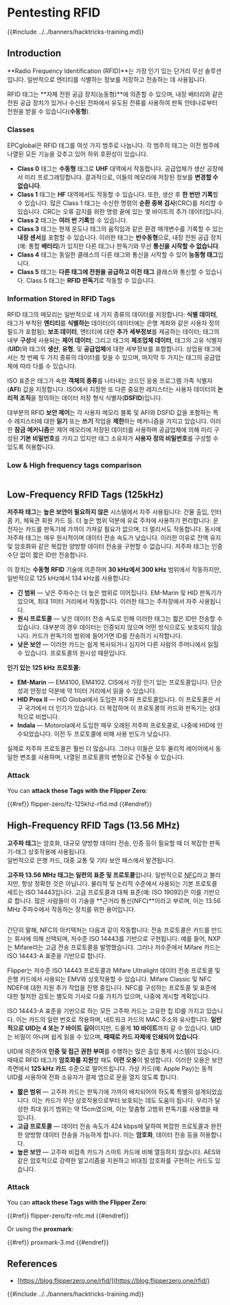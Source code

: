 # Pentesting RFID

{{#include ../../banners/hacktricks-training.md}}

## Introduction

**Radio Frequency Identification (RFID)**는 가장 인기 있는 단거리 무선 솔루션입니다. 일반적으로 엔티티를 식별하는 정보를 저장하고 전송하는 데 사용됩니다.

RFID 태그는 **자체 전원 공급 장치(능동형)**에 의존할 수 있으며, 내장 배터리와 같은 전원 공급 장치가 있거나 수신된 전파에서 유도된 전류를 사용하여 판독 안테나로부터 전원을 받을 수 있습니다(**수동형**).

### Classes

EPCglobal은 RFID 태그를 여섯 가지 범주로 나눕니다. 각 범주의 태그는 이전 범주에 나열된 모든 기능을 갖추고 있어 하위 호환성이 있습니다.

- **Class 0** 태그는 **수동형** 태그로 **UHF** 대역에서 작동합니다. 공급업체가 생산 공장에서 미리 프로그래밍합니다. 결과적으로, 이들의 메모리에 저장된 정보를 **변경할 수 없습니다**.
- **Class 1** 태그는 **HF** 대역에서도 작동할 수 있습니다. 또한, 생산 후 **한 번만 기록**할 수 있습니다. 많은 Class 1 태그는 수신한 명령의 **순환 중복 검사**(CRC)를 처리할 수 있습니다. CRC는 오류 감지를 위한 명령 끝에 있는 몇 바이트의 추가 데이터입니다.
- **Class 2** 태그는 **여러 번 기록**할 수 있습니다.
- **Class 3** 태그는 현재 온도나 태그의 움직임과 같은 환경 매개변수를 기록할 수 있는 **내장 센서**를 포함할 수 있습니다. 이러한 태그는 **반수동형**으로, 내장 전원 공급 장치(예: 통합 **배터리**)가 있지만 다른 태그나 판독기와 무선 **통신을 시작할 수 없습니다**.
- **Class 4** 태그는 동일한 클래스의 다른 태그와 통신을 시작할 수 있어 **능동형 태그**입니다.
- **Class 5** 태그는 **다른 태그에 전원을 공급하고 이전 태그** 클래스와 통신할 수 있습니다. Class 5 태그는 **RFID 판독기**로 작동할 수 있습니다.

### Information Stored in RFID Tags

RFID 태그의 메모리는 일반적으로 네 가지 종류의 데이터를 저장합니다: **식별 데이터**, 태그가 부착된 **엔티티**를 **식별하는** 데이터(이 데이터에는 은행 계좌와 같은 사용자 정의 필드가 포함됨); **보조 데이터**, 엔티티에 대한 **추가** **세부정보**를 제공하는 데이터; 태그의 내부 **구성**에 사용되는 **제어 데이터**; 그리고 태그의 **제조업체 데이터**, 태그의 고유 식별자(**UID**)와 태그의 **생산**, **유형**, 및 **공급업체**에 대한 세부정보를 포함합니다. 상업용 태그에서는 첫 번째 두 가지 종류의 데이터를 찾을 수 있으며, 마지막 두 가지는 태그의 공급업체에 따라 다를 수 있습니다.

ISO 표준은 태그가 속한 **객체의 종류**를 나타내는 코드인 응용 프로그램 가족 식별자(**AFI**) 값을 지정합니다. ISO에서 지정한 또 다른 중요한 레지스터는 사용자 데이터의 **논리적 조직**을 정의하는 데이터 저장 형식 식별자(**DSFID**)입니다.

대부분의 RFID **보안 제어**는 각 사용자 메모리 블록 및 AFI와 DSFID 값을 포함하는 특수 레지스터에 대한 **읽기** 또는 **쓰기** 작업을 **제한**하는 메커니즘을 가지고 있습니다. 이러한 **잠금** **메커니즘**은 제어 메모리에 저장된 데이터를 사용하며 공급업체에 의해 미리 구성된 **기본 비밀번호**를 가지고 있지만 태그 소유자가 **사용자 정의 비밀번호**를 구성할 수 있도록 허용합니다.

### Low & High frequency tags comparison

<figure><img src="../../images/image (983).png" alt=""><figcaption></figcaption></figure>

## Low-Frequency RFID Tags (125kHz)

**저주파 태그**는 **높은 보안이 필요하지 않은** 시스템에서 자주 사용됩니다: 건물 출입, 인터콤 키, 체육관 회원 카드 등. 더 높은 범위 덕분에 유료 주차에 사용하기 편리합니다: 운전자는 카드를 판독기에 가까이 가져갈 필요가 없으며, 더 멀리서도 작동합니다. 동시에 저주파 태그는 매우 원시적이며 데이터 전송 속도가 낮습니다. 이러한 이유로 잔액 유지 및 암호화와 같은 복잡한 양방향 데이터 전송을 구현할 수 없습니다. 저주파 태그는 인증 수단 없이 짧은 ID만 전송합니다.

이 장치는 **수동형** **RFID** 기술에 의존하며 **30 kHz에서 300 kHz** 범위에서 작동하지만, 일반적으로 125 kHz에서 134 kHz를 사용합니다:

- **긴 범위** — 낮은 주파수는 더 높은 범위로 이어집니다. EM-Marin 및 HID 판독기가 있으며, 최대 1미터 거리에서 작동합니다. 이러한 태그는 주차장에서 자주 사용됩니다.
- **원시 프로토콜** — 낮은 데이터 전송 속도로 인해 이러한 태그는 짧은 ID만 전송할 수 있습니다. 대부분의 경우 데이터는 인증되지 않으며 어떤 방식으로도 보호되지 않습니다. 카드가 판독기의 범위에 들어가면 ID를 전송하기 시작합니다.
- **낮은 보안** — 이러한 카드는 쉽게 복사되거나 심지어 다른 사람의 주머니에서 읽힐 수 있습니다. 프로토콜의 원시성 때문입니다.

**인기 있는 125 kHz 프로토콜:**

- **EM-Marin** — EM4100, EM4102. CIS에서 가장 인기 있는 프로토콜입니다. 단순성과 안정성 덕분에 약 1미터 거리에서 읽을 수 있습니다.
- **HID Prox II** — HID Global에서 도입한 저주파 프로토콜입니다. 이 프로토콜은 서구 국가에서 더 인기가 있습니다. 더 복잡하며 이 프로토콜의 카드와 판독기는 상대적으로 비쌉니다.
- **Indala** — Motorola에서 도입한 매우 오래된 저주파 프로토콜로, 나중에 HID에 인수되었습니다. 이전 두 프로토콜에 비해 사용 빈도가 낮습니다.

실제로 저주파 프로토콜은 훨씬 더 많습니다. 그러나 이들은 모두 물리적 레이어에서 동일한 변조를 사용하며, 나열된 프로토콜의 변형으로 간주될 수 있습니다.

### Attack

You can **attack these Tags with the Flipper Zero**:

{{#ref}}
flipper-zero/fz-125khz-rfid.md
{{#endref}}

## High-Frequency RFID Tags (13.56 MHz)

**고주파 태그**는 암호화, 대규모 양방향 데이터 전송, 인증 등이 필요할 때 더 복잡한 판독기-태그 상호작용에 사용됩니다.\
일반적으로 은행 카드, 대중 교통 및 기타 보안 패스에서 발견됩니다.

**고주파 13.56 MHz 태그는 일련의 표준 및 프로토콜**입니다. 일반적으로 [NFC](https://nfc-forum.org/what-is-nfc/about-the-technology/)라고 불리지만, 항상 정확한 것은 아닙니다. 물리적 및 논리적 수준에서 사용되는 기본 프로토콜 세트는 ISO 14443입니다. 고급 프로토콜과 대체 표준(예: ISO 19092)은 이를 기반으로 합니다. 많은 사람들이 이 기술을 **근거리 통신(NFC)**이라고 부르며, 이는 13.56 MHz 주파수에서 작동하는 장치를 위한 용어입니다.

<figure><img src="../../images/image (930).png" alt=""><figcaption></figcaption></figure>

간단히 말해, NFC의 아키텍처는 다음과 같이 작동합니다: 전송 프로토콜은 카드를 만드는 회사에 의해 선택되며, 저수준 ISO 14443를 기반으로 구현됩니다. 예를 들어, NXP는 Mifare라는 고급 전송 프로토콜을 발명했습니다. 그러나 저수준에서 Mifare 카드는 ISO 14443-A 표준을 기반으로 합니다.

Flipper는 저수준 ISO 14443 프로토콜과 Mifare Ultralight 데이터 전송 프로토콜 및 은행 카드에서 사용되는 EMV와 상호작용할 수 있습니다. Mifare Classic 및 NFC NDEF에 대한 지원 추가 작업을 진행 중입니다. NFC를 구성하는 프로토콜 및 표준에 대한 철저한 검토는 별도의 기사로 다룰 가치가 있으며, 나중에 게시할 계획입니다.

ISO 14443-A 표준을 기반으로 하는 모든 고주파 카드는 고유한 칩 ID를 가지고 있습니다. 이는 카드의 일련 번호로 작용하며, 네트워크 카드의 MAC 주소와 유사합니다. **일반적으로 UID는 4 또는 7 바이트 길이**이지만, 드물게 **10 바이트**까지 갈 수 있습니다. UID는 비밀이 아니며 쉽게 읽을 수 있으며, **때때로 카드 자체에 인쇄되어 있습니다**.

UID에 의존하여 **인증 및 접근 권한 부여**를 수행하는 많은 출입 통제 시스템이 있습니다. 때때로 RFID 태그가 **암호화를 지원**할 때도 **이런 오용**이 발생합니다. 이러한 오용은 보안 측면에서 **125 kHz 카드** 수준으로 떨어뜨립니다. 가상 카드(예: Apple Pay)는 동적 UID를 사용하여 전화 소유자가 결제 앱으로 문을 열지 않도록 합니다.

- **짧은 범위** — 고주파 카드는 판독기에 가까이 배치되어야 하도록 특별히 설계되었습니다. 이는 카드가 무단 상호작용으로부터 보호되는 데도 도움이 됩니다. 우리가 달성한 최대 읽기 범위는 약 15cm였으며, 이는 맞춤형 고범위 판독기를 사용했을 때입니다.
- **고급 프로토콜** — 데이터 전송 속도가 424 kbps에 달하여 복잡한 프로토콜과 완전한 양방향 데이터 전송을 가능하게 합니다. 이는 **암호화**, 데이터 전송 등을 허용합니다.
- **높은 보안** — 고주파 비접촉 카드가 스마트 카드에 비해 열등하지 않습니다. AES와 같은 암호적으로 강력한 알고리즘을 지원하고 비대칭 암호화를 구현하는 카드도 있습니다.

### Attack

You can **attack these Tags with the Flipper Zero**:

{{#ref}}
flipper-zero/fz-nfc.md
{{#endref}}

Or using the **proxmark**:

{{#ref}}
proxmark-3.md
{{#endref}}

## References

- [https://blog.flipperzero.one/rfid/](https://blog.flipperzero.one/rfid/)

{{#include ../../banners/hacktricks-training.md}}
